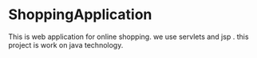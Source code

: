 # ShoppingApplication
This is web application for online shopping.
we use servlets and jsp .
this project is work on java technology.
